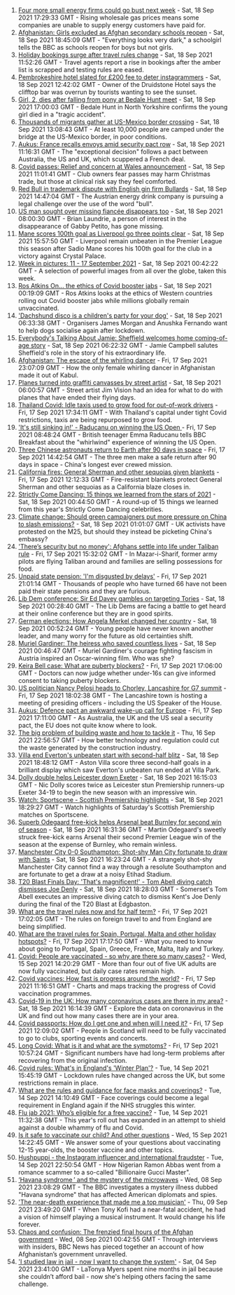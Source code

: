 1. [Four more small energy firms could go bust next week](https://www.bbc.co.uk/news/business-58610561?at_medium=RSS&at_campaign=KARANGA) - Sat, 18 Sep 2021 17:29:33 GMT - Rising wholesale gas prices means some companies are unable to supply energy customers have paid for.
2. [Afghanistan: Girls excluded as Afghan secondary schools reopen](https://www.bbc.co.uk/news/world-asia-58607816?at_medium=RSS&at_campaign=KARANGA) - Sat, 18 Sep 2021 18:45:09 GMT - "Everything looks very dark," a schoolgirl tells the BBC as schools reopen for boys but not girls.
3. [Holiday bookings surge after travel rules change](https://www.bbc.co.uk/news/uk-58606870?at_medium=RSS&at_campaign=KARANGA) - Sat, 18 Sep 2021 11:52:26 GMT - Travel agents report a rise in bookings after the amber list is scrapped and testing rules are eased.
4. [Pembrokeshire hotel slated for £200 fee to deter instagrammers](https://www.bbc.co.uk/news/58607498?at_medium=RSS&at_campaign=KARANGA) - Sat, 18 Sep 2021 12:42:02 GMT - Owner of the Druidstone Hotel says the clifftop bar was overrun by tourists wanting to see the sunset.
5. [Girl, 2, dies after falling from pony at Bedale Hunt meet](https://www.bbc.co.uk/news/uk-england-york-north-yorkshire-58611030?at_medium=RSS&at_campaign=KARANGA) - Sat, 18 Sep 2021 17:00:03 GMT - Bedale Hunt in North Yorkshire confirms the young girl died in a "tragic accident".
6. [Thousands of migrants gather at US-Mexico border crossing](https://www.bbc.co.uk/news/world-us-canada-58608496?at_medium=RSS&at_campaign=KARANGA) - Sat, 18 Sep 2021 13:08:43 GMT - At least 10,000 people are camped under the bridge at the US-Mexico border, in poor conditions.
7. [Aukus: France recalls envoys amid security pact row](https://www.bbc.co.uk/news/world-europe-58604677?at_medium=RSS&at_campaign=KARANGA) - Sat, 18 Sep 2021 11:16:31 GMT - The "exceptional decision" follows a pact between Australia, the US and UK, which scuppered a French deal.
8. [Covid passes: Relief and concern at Wales announcement](https://www.bbc.co.uk/news/uk-wales-58607964?at_medium=RSS&at_campaign=KARANGA) - Sat, 18 Sep 2021 11:01:41 GMT - Club owners fear passes may harm Christmas trade, but those at clinical risk say they feel comforted.
9. [Red Bull in trademark dispute with English gin firm Bullards](https://www.bbc.co.uk/news/uk-england-norfolk-58607923?at_medium=RSS&at_campaign=KARANGA) - Sat, 18 Sep 2021 14:47:04 GMT - The Austrian energy drink company is pursuing a legal challenge over the use of the word "bull".
10. [US man sought over missing fiancée disappears too](https://www.bbc.co.uk/news/world-us-canada-58607813?at_medium=RSS&at_campaign=KARANGA) - Sat, 18 Sep 2021 08:00:30 GMT - Brian Laundrie, a person of interest in the disappearance of Gabby Petito, has gone missing.
11. [Mane scores 100th goal as Liverpool go three points clear](https://www.bbc.co.uk/sport/football/58525384?at_medium=RSS&at_campaign=KARANGA) - Sat, 18 Sep 2021 15:57:50 GMT - Liverpool remain unbeaten in the Premier League this season after Sadio Mane scores his 100th goal for the club in a victory against Crystal Palace.
12. [Week in pictures: 11 - 17 September 2021](https://www.bbc.co.uk/news/in-pictures-58597718?at_medium=RSS&at_campaign=KARANGA) - Sat, 18 Sep 2021 00:42:22 GMT - A selection of powerful images from all over the globe, taken this week.
13. [Ros Atkins On… the ethics of Covid booster jabs](https://www.bbc.co.uk/news/health-58598166?at_medium=RSS&at_campaign=KARANGA) - Sat, 18 Sep 2021 00:19:09 GMT - Ros Atkins looks at the ethics of Western countries rolling out Covid booster jabs while millions globally remain unvaccinated.
14. ['Dachshund disco is a children's party for your dog'](https://www.bbc.co.uk/news/uk-england-leicestershire-58547748?at_medium=RSS&at_campaign=KARANGA) - Sat, 18 Sep 2021 06:33:38 GMT - Organisers James Morgan and Anushka Fernando want to help dogs socialise again after lockdown.
15. [Everybody's Talking About Jamie: Sheffield welcomes home coming-of-age story](https://www.bbc.co.uk/news/uk-england-south-yorkshire-58570178?at_medium=RSS&at_campaign=KARANGA) - Sat, 18 Sep 2021 06:22:32 GMT - Jamie Campbell salutes Sheffield's role in the story of his extraordinary life.
16. [Afghanistan: The escape of the whirling dancer](https://www.bbc.co.uk/news/world-asia-58602631?at_medium=RSS&at_campaign=KARANGA) - Fri, 17 Sep 2021 23:07:09 GMT - How the only female whirling dancer in Afghanistan made it out of Kabul.
17. [Planes turned into graffiti canvasses by street artist](https://www.bbc.co.uk/news/uk-wales-58573703?at_medium=RSS&at_campaign=KARANGA) - Sat, 18 Sep 2021 06:00:57 GMT - Street artist Jim Vision had an idea for what to do with planes that have ended their flying days.
18. [Thailand Covid: Idle taxis used to grow food for out-of-work drivers](https://www.bbc.co.uk/news/world-asia-58602767?at_medium=RSS&at_campaign=KARANGA) - Fri, 17 Sep 2021 17:34:11 GMT - With Thailand's capital under tight Covid restrictions, taxis are being repurposed to grow food.
19. ['It's still sinking in!' - Raducanu on winning the US Open ](https://www.bbc.co.uk/sport/av/tennis/58595328?at_medium=RSS&at_campaign=KARANGA) - Fri, 17 Sep 2021 08:48:24 GMT - British teenager Emma Raducanu tells BBC Breakfast about the "whirlwind" experience of winning the US Open.
20. [Three Chinese astronauts return to Earth after 90 days in space](https://www.bbc.co.uk/news/world-58598354?at_medium=RSS&at_campaign=KARANGA) - Fri, 17 Sep 2021 14:42:54 GMT - The three men make a safe return after 90 days in space - China's longest ever crewed mission.
21. [California fires: General Sherman and other sequoias given blankets](https://www.bbc.co.uk/news/world-us-canada-58592376?at_medium=RSS&at_campaign=KARANGA) - Fri, 17 Sep 2021 12:12:33 GMT - Fire-resistant blankets protect General Sherman and other sequoias as a California blaze closes in.
22. [Strictly Come Dancing: 15 things we learned from the stars of 2021](https://www.bbc.co.uk/news/entertainment-arts-58271367?at_medium=RSS&at_campaign=KARANGA) - Sat, 18 Sep 2021 00:44:50 GMT - A round-up of 15 things we learned from this year's Strictly Come Dancing celebrities.
23. [Climate change: Should green campaigners put more pressure on China to slash emissions?](https://www.bbc.co.uk/news/science-environment-58584976?at_medium=RSS&at_campaign=KARANGA) - Sat, 18 Sep 2021 01:01:07 GMT - UK activists have protested on the M25, but should they instead be picketing China's embassy?
24. ['There’s security but no money': Afghans settle into life under Taliban rule](https://www.bbc.co.uk/news/world-asia-58597432?at_medium=RSS&at_campaign=KARANGA) - Fri, 17 Sep 2021 15:32:02 GMT - In Mazar-i-Sharif, former army pilots are flying Taliban around and families are selling possessions for food.
25. [Unpaid state pension: 'I'm disgusted by delays'](https://www.bbc.co.uk/news/business-58598046?at_medium=RSS&at_campaign=KARANGA) - Fri, 17 Sep 2021 21:01:14 GMT - Thousands of people who have turned 66 have not been paid their state pensions and they are furious.
26. [Lib Dem conference: Sir Ed Davey gambles on targeting Tories](https://www.bbc.co.uk/news/uk-politics-58601889?at_medium=RSS&at_campaign=KARANGA) - Sat, 18 Sep 2021 00:28:40 GMT - The Lib Dems are facing a battle to get heard at their online conference but they are in good spirits.
27. [German elections: How Angela Merkel changed her country](https://www.bbc.co.uk/news/world-europe-58597504?at_medium=RSS&at_campaign=KARANGA) - Sat, 18 Sep 2021 00:52:24 GMT - Young people have never known another leader, and many worry for the future as old certainties shift.
28. [Muriel Gardiner: The heiress who saved countless lives](https://www.bbc.co.uk/news/uk-england-london-58399839?at_medium=RSS&at_campaign=KARANGA) - Sat, 18 Sep 2021 00:46:47 GMT - Muriel Gardiner's courage fighting fascism in Austria inspired an Oscar-winning film. Who was she?
29. [Keira Bell case: What are puberty blockers?](https://www.bbc.co.uk/news/health-51034461?at_medium=RSS&at_campaign=KARANGA) - Fri, 17 Sep 2021 17:06:00 GMT - Doctors can now judge whether under-16s can give informed consent to taking puberty blockers.
30. [US politician Nancy Pelosi heads to Chorley, Lancashire for G7 summit](https://www.bbc.co.uk/news/uk-politics-58599047?at_medium=RSS&at_campaign=KARANGA) - Fri, 17 Sep 2021 18:02:38 GMT - The Lancashire town is hosting a meeting of presiding officers - including the US Speaker of the House.
31. [Aukus: Defence pact an awkward wake-up call for Europe](https://www.bbc.co.uk/news/world-europe-58600454?at_medium=RSS&at_campaign=KARANGA) - Fri, 17 Sep 2021 17:11:00 GMT - As Australia, the UK and the US seal a security pact, the EU does not quite know where to look.
32. [The big problem of building waste and how to tackle it](https://www.bbc.co.uk/news/business-57899572?at_medium=RSS&at_campaign=KARANGA) - Thu, 16 Sep 2021 22:56:57 GMT - How better technology and regulation could cut the waste generated by the construction industry.
33. [Villa end Everton's unbeaten start with second-half blitz](https://www.bbc.co.uk/sport/football/58525372?at_medium=RSS&at_campaign=KARANGA) - Sat, 18 Sep 2021 18:48:12 GMT - Aston Villa score three second-half goals in a brilliant display which saw Everton's unbeaten run ended at Villa Park.
34. [Dolly double helps Leicester down Exeter](https://www.bbc.co.uk/sport/rugby-union/58583643?at_medium=RSS&at_campaign=KARANGA) - Sat, 18 Sep 2021 16:15:03 GMT - Nic Dolly scores twice as Leicester stun Premiership runners-up Exeter 34-19 to begin the new season with an impressive win.
35. [Watch: Sportscene - Scottish Premiership highlights](https://www.bbc.co.uk/sport/av/football/58548394?at_medium=RSS&at_campaign=KARANGA) - Sat, 18 Sep 2021 18:29:27 GMT - Watch highlights of Saturday's Scottish Premiership matches on Sportscene.
36. [Superb Odegaard free-kick helps Arsenal beat Burnley for second win of season](https://www.bbc.co.uk/sport/football/58525375?at_medium=RSS&at_campaign=KARANGA) - Sat, 18 Sep 2021 16:31:36 GMT - Martin Odegaard's sweetly struck free-kick earns Arsenal their second Premier League win of the season at the expense of Burnley, who remain winless.
37. [Manchester City 0-0 Southampton: Shot-shy Man City fortunate to draw with Saints](https://www.bbc.co.uk/sport/football/58525374?at_medium=RSS&at_campaign=KARANGA) - Sat, 18 Sep 2021 16:23:24 GMT - A strangely shot-shy Manchester City cannot find a way through a resolute Southampton and are fortunate to get a draw at a noisy Etihad Stadium.
38. [T20 Blast Finals Day: 'That's magnificent!' - Tom Abell diving catch dismisses Joe Denly](https://www.bbc.co.uk/sport/av/cricket/58612340?at_medium=RSS&at_campaign=KARANGA) - Sat, 18 Sep 2021 18:28:03 GMT - Somerset's Tom Abell executes an impressive diving catch to dismiss Kent's Joe Denly during the final of the T20 Blast at Edgbaston.
39. [What are the travel rules now and for half term?](https://www.bbc.co.uk/news/explainers-52544307?at_medium=RSS&at_campaign=KARANGA) - Fri, 17 Sep 2021 17:02:05 GMT - The rules on foreign travel to and from England are being simplified.
40. [What are the travel rules for Spain, Portugal, Malta and other holiday hotspots?](https://www.bbc.co.uk/news/explainers-56997931?at_medium=RSS&at_campaign=KARANGA) - Fri, 17 Sep 2021 17:17:50 GMT - What you need to know about going to Portugal, Spain, Greece, France, Malta, Italy and Turkey.
41. [Covid: People are vaccinated - so why are there so many cases?](https://www.bbc.co.uk/news/health-55045639?at_medium=RSS&at_campaign=KARANGA) - Wed, 15 Sep 2021 14:20:29 GMT - More than four out of five UK adults are now fully vaccinated, but daily case rates remain high.
42. [Covid vaccines: How fast is progress around the world?](https://www.bbc.co.uk/news/world-56237778?at_medium=RSS&at_campaign=KARANGA) - Fri, 17 Sep 2021 11:16:51 GMT - Charts and maps tracking the progress of Covid vaccination programmes.
43. [Covid-19 in the UK: How many coronavirus cases are there in my area?](https://www.bbc.co.uk/news/uk-51768274?at_medium=RSS&at_campaign=KARANGA) - Sat, 18 Sep 2021 16:14:39 GMT - Explore the data on coronavirus in the UK and find out how many cases there are in your area.
44. [Covid passports: How do I get one and when will I need it?](https://www.bbc.co.uk/news/explainers-55718553?at_medium=RSS&at_campaign=KARANGA) - Fri, 17 Sep 2021 12:09:02 GMT - People in Scotland will need to be fully vaccinated to go to clubs, sporting events and concerts.
45. [Long Covid: What is it and what are the symptoms?](https://www.bbc.co.uk/news/health-57833394?at_medium=RSS&at_campaign=KARANGA) - Fri, 17 Sep 2021 10:57:24 GMT - Significant numbers have had long-term problems after recovering from the original infection.
46. [Covid rules: What's in England's 'Winter Plan'?](https://www.bbc.co.uk/news/explainers-52530518?at_medium=RSS&at_campaign=KARANGA) - Tue, 14 Sep 2021 15:45:19 GMT - Lockdown rules have changed across the UK, but some restrictions remain in place.
47. [What are the rules and guidance for face masks and coverings?](https://www.bbc.co.uk/news/health-51205344?at_medium=RSS&at_campaign=KARANGA) - Tue, 14 Sep 2021 14:10:49 GMT - Face coverings could become a legal requirement in England again if the NHS struggles this winter.
48. [Flu jab 2021: Who’s eligible for a free vaccine?](https://www.bbc.co.uk/news/health-53847025?at_medium=RSS&at_campaign=KARANGA) - Tue, 14 Sep 2021 11:32:38 GMT - This year's roll out has expanded in an attempt to shield against a double whammy of flu and Covid.
49. [Is it safe to vaccinate our child? And other questions](https://www.bbc.co.uk/news/world-asia-china-51176409?at_medium=RSS&at_campaign=KARANGA) - Wed, 15 Sep 2021 14:22:45 GMT - We answer some of your questions about vaccinating 12-15 year-olds, the booster vaccine and other topics.
50. [Hushpuppi - the Instagram influencer and international fraudster](https://www.bbc.co.uk/news/world-africa-58553109?at_medium=RSS&at_campaign=KARANGA) - Tue, 14 Sep 2021 22:50:54 GMT - How Nigerian Ramon Abbas went from a romance scammer to a so-called "Billionaire Gucci Master".
51. [‘Havana syndrome ’ and the mystery of the microwaves](https://www.bbc.co.uk/news/world-58396698?at_medium=RSS&at_campaign=KARANGA) - Wed, 08 Sep 2021 23:08:29 GMT - The BBC investigates a mystery illness dubbed "Havana syndrome" that has affected American diplomats and spies.
52. ['The near-death experience that made me a top musician'](https://www.bbc.co.uk/news/stories-58465559?at_medium=RSS&at_campaign=KARANGA) - Thu, 09 Sep 2021 23:49:20 GMT - When Tony Kofi had a near-fatal accident, he had a vision of himself playing a musical instrument. It would change his life forever.
53. [Chaos and confusion: The frenzied final hours of the Afghan government](https://www.bbc.co.uk/news/world-asia-58477131?at_medium=RSS&at_campaign=KARANGA) - Wed, 08 Sep 2021 00:42:55 GMT - Through interviews with insiders, BBC News has pieced together an account of how Afghanistan’s government unravelled.
54. ['I studied law in jail - now I want to change the system'](https://www.bbc.co.uk/news/stories-58311196?at_medium=RSS&at_campaign=KARANGA) - Sat, 04 Sep 2021 23:41:00 GMT - LaTonya Myers spent nine months in jail because she couldn’t afford bail - now she's helping others facing the same challenge.
